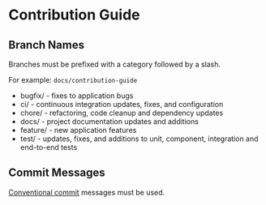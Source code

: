 # Contribution Guide

## Branch Names
Branches must be prefixed with a category followed by a slash.

For example: `docs/contribution-guide`

* bugfix/ - fixes to application bugs
* ci/ - continuous integration updates, fixes, and configuration
* chore/ - refactoring, code cleanup and dependency updates
* docs/ - project documentation updates and additions
* feature/ - new application features
* test/ - updates, fixes, and additions to unit, component, integration and end-to-end tests

## Commit Messages
[Conventional commit](https://www.conventionalcommits.org/en/v1.0.0/) messages must be used.
